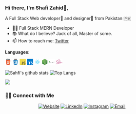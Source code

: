 
### Hi there, I'm Shafi Zahid👦,
A Full Stack Web developer🎯 and designer🌈 from Pakistan 🇵🇰

- 👨‍💻 Full Stack MERN Developer
- 📚 What do I believe? Jack of all, Master of some.
- 📫 How to reach me: [Twitter](https://twitter.com/ishafizahid)

**Languages:**  

<code><img height="20" src="https://raw.githubusercontent.com/github/explore/80688e429a7d4ef2fca1e82350fe8e3517d3494d/topics/html/html.png"></code>
<code><img height="20" src="https://raw.githubusercontent.com/github/explore/80688e429a7d4ef2fca1e82350fe8e3517d3494d/topics/css/css.png"></code>
<code><img height="20" src="https://raw.githubusercontent.com/github/explore/80688e429a7d4ef2fca1e82350fe8e3517d3494d/topics/javascript/javascript.png"></code>
<code><img height="20" src="https://raw.githubusercontent.com/github/explore/80688e429a7d4ef2fca1e82350fe8e3517d3494d/topics/typescript/typescript.png"></code>
<code><img height="20" src="https://raw.githubusercontent.com/github/explore/80688e429a7d4ef2fca1e82350fe8e3517d3494d/topics/react/react.png"></code>
<code><img height="20" src="https://raw.githubusercontent.com/github/explore/80688e429a7d4ef2fca1e82350fe8e3517d3494d/topics/nodejs/nodejs.png"></code>
<code><img height="20" src="https://raw.githubusercontent.com/github/explore/80688e429a7d4ef2fca1e82350fe8e3517d3494d/topics/mongodb/mongodb.png"></code>
<code><img height="20" src="https://raw.githubusercontent.com/github/explore/80688e429a7d4ef2fca1e82350fe8e3517d3494d/topics/sass/sass.png"></code>

![Sahfi's github stats](https://github-readme-stats.vercel.app/api?username=shafizahid&theme=tokyonight&show_icons=true&hide=["issues"])
![Top Langs](https://github-readme-stats.vercel.app/api/top-langs/?username=shafizahid&theme=tokyonight&layout=compact)

![](https://komarev.com/ghpvc/?username=shafizahid)

<h3> 🤝🏻 Connect with Me </h3>

<p align="center">
 <a href="https://www.shafizahid.com/" target="_blank"><img alt="Website" src="https://img.shields.io/badge/Website-www.shafizahid.com-blue?style=flat-square&logo=google-chrome"></a>
<a href="https://www.linkedin.com/in/shafizahid" target="_blank"><img alt="LinkedIn" src="https://img.shields.io/badge/LinkedIn-Shafi%20Zahid-blue?style=flat-square&logo=linkedin"></a>
<a href="https://www.instagram.com/shafizahidd/" target="_blank"><img alt="Instagram" src="https://img.shields.io/badge/Instagram-shafizahidd-blue?style=flat-square&logo=instagram"></a>
<a href="mailto:ishafizahid@gmail.com"><img alt="Email" src="https://img.shields.io/badge/Email-ishafizahid@gmail.com-blue?style=flat-square&logo=gmail"></a>
</p>

 <!--⭐️ From [Shafi Zahid](https://github.com/shafizahid)-->
